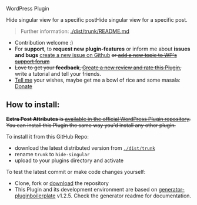 WordPress Plugin

Hide singular view for a specific postHide singular view for a specific post.

> Further information: [./dist/trunk/README.md](https://github.com/jhotadhari/hide-singular/tree/master/dist/trunk)

* Contribution welcome :)
* For **support**, to **request new plugin-features** or inform me about **issues and bugs** [create a new issue on Github](https://github.com/jhotadhari/hide-singular/issues/new) ~~or [add a new topic to WP's support forum](https://wordpress.org/support/plugin/hide-singular)~~
* ~~Love to get your **feedback**, [Create a new review and rate this Plugin](https://wordpress.org/support/plugin/hide-singular/reviews/#new-post),~~ write a tutorial and tell your friends.
* [Tell me](https://waterproof-webdesign.info/en/#contact) your wishes, maybe get me a bowl of rice and some masala: [Donate](http://waterproof-webdesign.info/donate)

## How to install:

~~**Extra Post Attributes**  is [available in the official WordPress Plugin repository](https://wordpress.org/plugins/hide-singular/). You can install this Plugin the same way you'd install any other plugin.~~

To install it from this GitHub Repo:

- download the latest distributed version from [```./dist/trunk```](https://github.com/jhotadhari/hide-singular/tree/master/dist/trunk)
- rename ```trunk``` to ```hide-singular```
- upload to your plugins directory and activate

To test the latest commit or make code changes yourself:

- Clone, fork or [download](https://github.com/jhotadhari/hide-singular/archive/master.zip) the repository
- This Plugin and its development environment are based on [generator-pluginboilerplate](https://www.npmjs.com/package/generator-pluginboilerplate) v1.2.5. Check the generator readme for documentation.